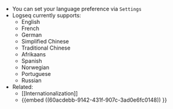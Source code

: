 - You can set your language preference via `Settings`
- Logseq currently supports:
	- English
	- French
	- German
	- Simplified Chinese
	- Traditional Chinese
	- Afrikaans
	- Spanish
	- Norwegian
	- Portuguese
	- Russian
- Related:
	- [[Internationalization]]
	- {{embed ((60acdebb-9142-431f-907c-3ad0e6fc0148)) }}
